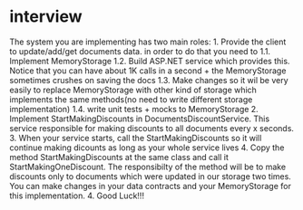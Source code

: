 # interview
The system you are implementing has two main roles:
     1. Provide the client to update/add/get documents data. in order to do that you need to
         1.1. Implement MemoryStorage
         1.2. Build ASP.NET service which provides this. Notice that you can have about 1K calls in a second + the MemoryStorage sometimes crushes on saving the docs
         1.3. Make changes so it wil be very easily to replace MemoryStorage with other kind of storage which implements the same methods(no need to write different storage implementation)
         1.4. write unit tests + mocks to MemoryStorage
     2. Implement StartMakingDiscounts in DocumentsDiscountService. This service responsible for making discounts to all documents every x seconds.
     3. When your service starts, call the StartMakingDiscounts so it will continue making dicounts as long as your whole service lives
     4. Copy the method StartMakingDiscounts at the same class and call it StartMakingOneDiscount. The responsibilty of the method will be to make
        discounts only to documents which were updated in our storage two times. You can make changes in your data contracts and your MemoryStorage for this implementation.
     4. Good Luck!!!
